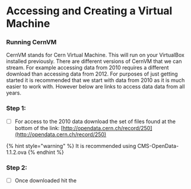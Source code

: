 # Accessing and Creating a Virtual Machine

###                                                Running CernVM

CernVM stands for Cern Virtual Machine. This will run on your VirtualBox installed previously. There are different versions of CernVM that we can stream. For example accessing data from 2010 requires a different download than accessing data from 2012. For purposes of just getting started it is recommended that we start with data from 2010 as it is much easier to work with. However below are links to access data data from all years. 

### Step 1: 

* [ ] For access to the 2010 data download the set of files found at the bottom of the link: [http://opendata.cern.ch/record/250](http://opendata.cern.ch/record/250) 

{% hint style="warning" %}
It is recommended using CMS-OpenData-1.1.2.ova
{% endhint %}

### Step 2: 

* [ ] Once downloaded hit the 



